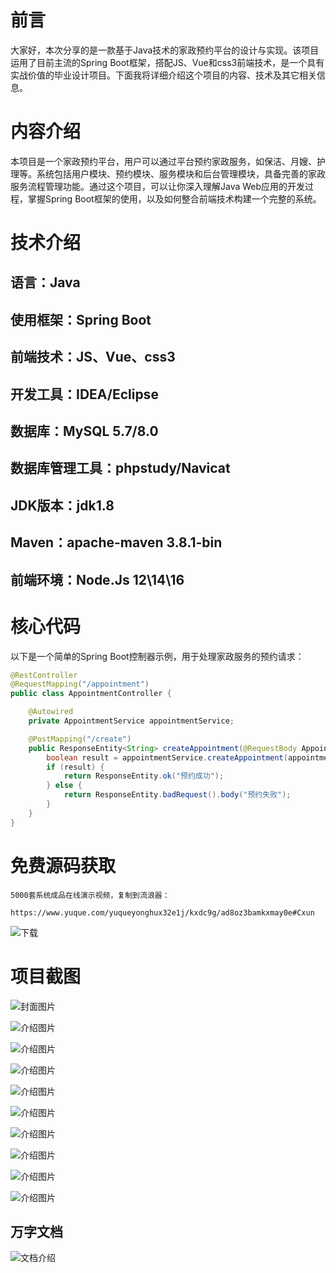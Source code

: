 # 前言

大家好，本次分享的是一款基于Java技术的家政预约平台的设计与实现。该项目运用了目前主流的Spring Boot框架，搭配JS、Vue和css3前端技术，是一个具有实战价值的毕业设计项目。下面我将详细介绍这个项目的内容、技术及其它相关信息。

# 内容介绍

本项目是一个家政预约平台，用户可以通过平台预约家政服务，如保洁、月嫂、护理等。系统包括用户模块、预约模块、服务模块和后台管理模块，具备完善的家政服务流程管理功能。通过这个项目，可以让你深入理解Java Web应用的开发过程，掌握Spring Boot框架的使用，以及如何整合前端技术构建一个完整的系统。

# 技术介绍

## 语言：Java

## 使用框架：Spring Boot

## 前端技术：JS、Vue、css3

## 开发工具：IDEA/Eclipse

## 数据库：MySQL 5.7/8.0

## 数据库管理工具：phpstudy/Navicat

## JDK版本：jdk1.8

## Maven：apache-maven 3.8.1-bin

## 前端环境：Node.Js 12\14\16

# 核心代码

以下是一个简单的Spring Boot控制器示例，用于处理家政服务的预约请求：

```java
@RestController
@RequestMapping("/appointment")
public class AppointmentController {

    @Autowired
    private AppointmentService appointmentService;

    @PostMapping("/create")
    public ResponseEntity<String> createAppointment(@RequestBody Appointment appointment) {
        boolean result = appointmentService.createAppointment(appointment);
        if (result) {
            return ResponseEntity.ok("预约成功");
        } else {
            return ResponseEntity.badRequest().body("预约失败");
        }
    }
}
```

# 免费源码获取

```
5000套系统成品在线演示视频，复制到流浪器： 
```
```
https://www.yuque.com/yuqueyonghux32e1j/kxdc9g/ad8oz3bamkxmay0e#Cxun
```
![下载](https://img12.360buyimg.com/ddimg/jfs/t1/339687/11/1349/28408/68ad865fF412d7877/adaa650483a100f2.jpg)

# 项目截图

![封面图片](https://img11.360buyimg.com/ddimg/jfs/t1/323378/37/17601/157521/68bdac3fF53ec4125/9291306e11ddb9f2.jpg)

![介绍图片](https://img14.360buyimg.com/ddimg/jfs/t1/323892/2/17338/117501/68bdac17Ffcd0b441/494173b41de79c38.jpg)

![介绍图片](https://img13.360buyimg.com/ddimg/jfs/t1/329329/32/10513/17281/68bdac17F6b7868e4/d6391525c286a60c.jpg)

![介绍图片](https://img14.360buyimg.com/ddimg/jfs/t1/346763/12/758/42779/68bdac18F183f8fff/e9bdebf6797f403a.jpg)

![介绍图片](https://img10.360buyimg.com/ddimg/jfs/t1/342239/27/761/86861/68bdac19F154de6f0/9f4ed89bf39accf4.jpg)

![介绍图片](https://img13.360buyimg.com/ddimg/jfs/t1/346543/19/706/17548/68bdac19F2973daba/be650ed3cfb1e4dc.jpg)

![介绍图片](https://img10.360buyimg.com/ddimg/jfs/t1/335010/18/10440/19445/68bdac1aF1eb2f82a/2449ad4d1221717f.jpg)

![介绍图片](https://img10.360buyimg.com/ddimg/jfs/t1/349331/38/771/12246/68bdac1aFbed8170f/9a85ea4949d099d3.jpg)

![介绍图片](https://img12.360buyimg.com/ddimg/jfs/t1/334505/40/10639/8736/68bdac1bF10231c9d/ff5e56b30610a44b.jpg)

![介绍图片](https://img10.360buyimg.com/ddimg/jfs/t1/345205/15/762/50106/68bdac1cFf6c57712/468b115a2cb7e1ea.jpg)


## 万字文档
![文档介绍](https://img14.360buyimg.com/ddimg/jfs/t1/338393/1/3576/156947/68b1ad0cF74dc525c/ff9cd6c574295685.jpg)
